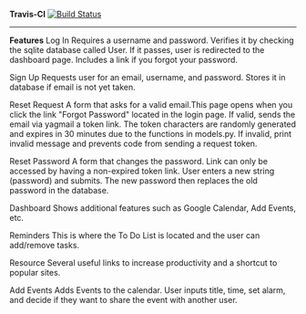 **Travis-CI**
[![Build Status](https://travis-ci.org/danieltran67/All-In-One-Agenda.svg?branch=master)](https://travis-ci.org/danieltran67/All-In-One-Agenda)

------------------------------------------------------------------------------------------
**Features**
Log In 
   Requires a username and password. Verifies it by checking the sqlite database called User.
   If it passes, user is redirected to the dashboard page.
   Includes a link if you forgot your password.

Sign Up 
   Requests user for an email, username, and password. Stores it in database if email is not yet taken.

Reset Request 
    A form that asks for a valid email.This page opens when you click the link
    "Forgot Password" located in the login page.
    If valid, sends the email via yagmail a token link. The token characters are randomly generated and expires in
   30 minutes due to the functions in models.py.
   If invalid, print invalid message and prevents code from sending a request token.

Reset Password 
    A form that changes the password. Link can only be accessed by having a non-expired token link.
   User enters a new string (password) and submits. The new password then replaces
   the old password in the database.

Dashboard 
   Shows additional features such as Google Calendar, Add Events, etc.

Reminders 
   This is where the To Do List is located and the user can add/remove tasks.

Resource 
   Several useful links to increase productivity and a shortcut to popular sites.

Add Events 
   Adds Events to the calendar. User inputs title, time, set alarm, and decide if they want
   to share the event with another user.

